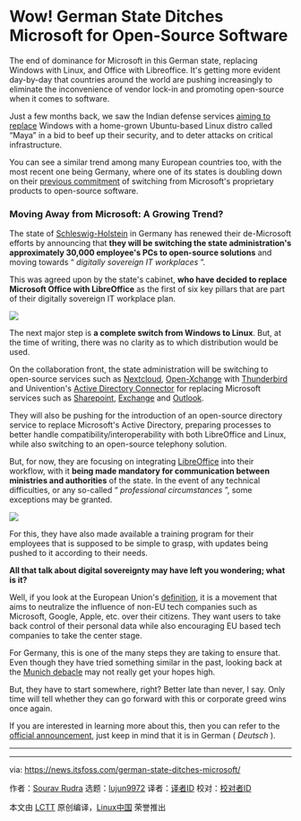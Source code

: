 [#]: subject: "Wow! German State Ditches Microsoft for Open-Source Software"
[#]: via: "https://news.itsfoss.com/german-state-ditches-microsoft/"
[#]: author: "Sourav Rudra https://news.itsfoss.com/author/sourav/"
[#]: collector: "lujun9972/lctt-scripts-1705972010"
[#]: translator: " "
[#]: reviewer: " "
[#]: publisher: " "
[#]: url: " "

Wow! German State Ditches Microsoft for Open-Source Software
======
The end of dominance for Microsoft in this German state, replacing
Windows with Linux, and Office with Libreoffice.
It's getting more evident day-by-day that countries around the world are pushing increasingly to eliminate the inconvenience of vendor lock-in and promoting open-source when it comes to software.

Just a few months back, we saw the Indian defense services [aiming to replace][1] Windows with a home-grown Ubuntu-based Linux distro called “Maya” in a bid to beef up their security, and to deter attacks on critical infrastructure.

You can see a similar trend among many European countries too, with the most recent one being Germany, where one of its states is doubling down on their [previous commitment][2] of switching from Microsoft's proprietary products to open-source software.

### Moving Away from Microsoft: A Growing Trend?

The state of [Schleswig-Holstein][3] in Germany has renewed their de-Microsoft efforts by announcing that **they will be switching the state administration's approximately 30,000 employee's PCs to open-source solutions** and moving towards “ _digitally sovereign IT workplaces_ ”.

This was agreed upon by the state's cabinet, **who have decided to replace Microsoft Office with LibreOffice** as the first of six key pillars that are part of their digitally sovereign IT workplace plan.

![][4]

The next major step is **a complete switch from Windows to Linux**. But, at the time of writing, there was no clarity as to which distribution would be used.

On the collaboration front, the state administration will be switching to open-source services such as [Nextcloud][5], [Open-Xchange][6] with [Thunderbird][7] and Univention's [Active Directory Connector][8] for replacing Microsoft services such as [Sharepoint][9], [Exchange][10] and [Outlook][11].

They will also be pushing for the introduction of an open-source directory service to replace Microsoft's Active Directory, preparing processes to better handle compatibility/interoperability with both LibreOffice and Linux, while also switching to an open-source telephony solution.

But, for now, they are focusing on integrating [LibreOffice][12] into their workflow, with it **being made mandatory for communication between ministries and authorities** of the state. In the event of any technical difficulties, or any so-called “ _professional circumstances_ ”, some exceptions may be granted.

![][13]

For this, they have also made available a training program for their employees that is supposed to be simple to grasp, with updates being pushed to it according to their needs.

**All that talk about digital sovereignty may have left you wondering; what is it?**

Well, if you look at the European Union's [definition][14], it is a movement that aims to neutralize the influence of non-EU tech companies such as Microsoft, Google, Apple, etc. over their citizens. They want users to take back control of their personal data while also encouraging EU based tech companies to take the center stage.

For Germany, this is one of the many steps they are taking to ensure that. Even though they have tried something similar in the past, looking back at the [Munich debacle][15] may not really get your hopes high.

But, they have to start somewhere, right? Better late than never, I say. Only time will tell whether they can go forward with this or corporate greed wins once again.

If you are interested in learning more about this, then you can refer to the [official announcement][16], just keep in mind that it is in German ( _Deutsch_ ).

* * *

--------------------------------------------------------------------------------

via: https://news.itsfoss.com/german-state-ditches-microsoft/

作者：[Sourav Rudra][a]
选题：[lujun9972][b]
译者：[译者ID](https://github.com/译者ID)
校对：[校对者ID](https://github.com/校对者ID)

本文由 [LCTT](https://github.com/LCTT/TranslateProject) 原创编译，[Linux中国](https://linux.cn/) 荣誉推出

[a]: https://news.itsfoss.com/author/sourav/
[b]: https://github.com/lujun9972
[1]: https://news.itsfoss.com/indian-govt-linux-windows/
[2]: https://news.itsfoss.com/german-state-foss/
[3]: https://en.wikipedia.org/wiki/Schleswig-Holstein
[4]: https://news.itsfoss.com/content/images/2024/04/libreoffice.png
[5]: https://nextcloud.com/
[6]: https://www.open-xchange.com/
[7]: https://www.thunderbird.net/en-US/
[8]: https://www.univention.com/products/ucs/functions/active-directory-connection/
[9]: https://www.microsoft.com/microsoft-365/sharepoint/collaboration
[10]: https://www.microsoft.com/microsoft-365/exchange/email
[11]: https://www.microsoft.com/microsoft-365/outlook/email-and-calendar-software-microsoft-outlook
[12]: https://www.libreoffice.org/
[13]: https://news.itsfoss.com/content/images/2023/04/Follow-us-on-Google-News.png
[14]: https://www.europarl.europa.eu/RegData/etudes/BRIE/2020/651992/EPRS_BRI(2020)651992_EN.pdf
[15]: https://itsfoss.com/munich-linux-failure/
[16]: https://www.schleswig-holstein.de/DE/landesregierung/ministerien-behoerden/I/Presse/PI/2024/CdS/240403_cds_it-arbeitsplatz.html
